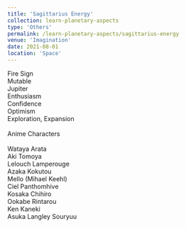 ```yaml
---
title: 'Sagittarius Energy'
collection: learn-planetary-aspects
type: 'Others'
permalink: /learn-planetary-aspects/sagittarius-energy
venue: 'Imagination'
date: 2021-08-01
location: 'Space'
---
```


Fire Sign  
Mutable  
Jupiter    
Enthusiasm    
Confidence    
Optimism    
Exploration, Expansion  
\
Anime Characters \
\
Wataya Arata    
Aki Tomoya  
Lelouch Lamperouge  
Azaka Kokutou  
Mello (Mihael Keehl)  
Ciel Panthomhive  
Kosaka Chihiro  
Ookabe Rintarou  
Ken Kaneki  
Asuka Langley Souryuu
